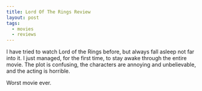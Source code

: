 ```yaml
---
title: Lord Of The Rings Review
layout: post
tags:
  - movies
  - reviews
---
```

I have tried to watch Lord of the Rings before, but always fall asleep not far into it. I just managed, for the first time, to stay awake through the entire movie. The plot is confusing, the characters are annoying and unbelievable, and the acting is horrible.

Worst movie ever.
